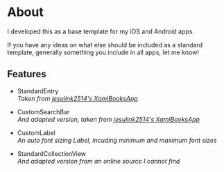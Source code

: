 <h1>About</h1>
<p>I developed this as a base template for my iOS and Android apps.</p>
<p>If you have any ideas on what else should be included as a standard template, generally something you include in all apps, let me know!</p>

<h2>Features</h2>
<ul>
  <li>
    <p>
      StandardEntry<br>
      <i>Taken from <a href="https://github.com/jesulink2514/XamBooksApp/tree/feature/feat-entry">jesulink2514's XamlBooksApp</a></i>
    </p>
  </li>
  <li>
    <p>
      CustomSearchBar<br>
      <i>And adapted version, taken from <a href="https://github.com/jesulink2514/XamBooksApp/tree/feature/feat-entry">jesulink2514's XamlBooksApp</a></i>
    </p>
  </li>
  <li>
    <p>
      CustomLabel<br>
      <i>An auto font sizing Label, incuding minimum and maximum font sizes</i>
    </p>
  </li>
  <li>
    <p>
      StandardCollectionView<br>
      <i>And adapted version from an online source I cannot find</i>
    </p>
  </li>
</ul>

